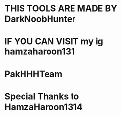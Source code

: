 # THIS TOOLS ARE MADE BY DarkNoobHunter
# IF YOU CAN VISIT my ig hamzaharoon131
# PakHHHTeam
# Special Thanks to HamzaHaroon1314